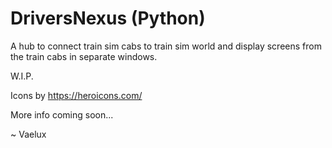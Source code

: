# DriversNexus (Python)

A hub to connect train sim cabs to train sim world and display screens from the train cabs in separate windows.

W.I.P.

Icons by https://heroicons.com/

More info coming soon...

~ Vaelux